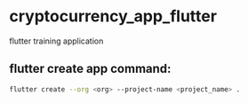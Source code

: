 # cryptocurrency_app_flutter
flutter training application

## flutter create app command:
```bash
flutter create --org <org> --project-name <project_name> .
```